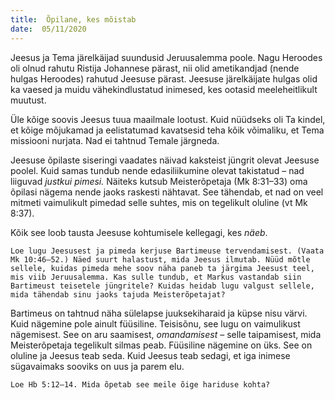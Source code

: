 ```yaml
---
title:  Õpilane, kes mõistab  
date:  05/11/2020  
---
```


Jeesus ja Tema järelkäijad suundusid Jeruusalemma poole. Nagu Heroodes oli olnud rahutu Ristija Johannese pärast, nii olid ametikandjad (nende hulgas Heroodes) rahutud Jeesuse pärast. Jeesuse järelkäijate hulgas olid ka vaesed ja muidu vähekindlustatud inimesed, kes ootasid meeleheitlikult muutust.

Üle kõige soovis Jeesus tuua maailmale lootust. Kuid nüüdseks oli Ta kindel, et kõige mõjukamad ja eelistatumad kavatsesid teha kõik võimaliku, et Tema missiooni nurjata. Nad ei tahtnud Temale järgneda.

Jeesuse õpilaste siseringi vaadates näivad kaksteist jüngrit olevat Jeesuse poolel. Kuid samas tundub nende edasiliikumine olevat takistatud – nad liiguvad _justkui pimesi._ Näiteks kutsub Meisterõpetaja (Mk 8:31–33) oma õpilasi nägema nende jaoks raskesti nähtavat. See tähendab, et nad on veel mitmeti vaimulikult pimedad selle suhtes, mis on tegelikult oluline (vt Mk 8:37).

Kõik see loob tausta Jeesuse kohtumisele kellegagi, kes _näeb_.

`Loe lugu Jeesusest ja pimeda kerjuse Bartimeuse tervendamisest. (Vaata Mk 10:46–52.) Näed suurt halastust, mida Jeesus ilmutab. Nüüd mõtle sellele, kuidas pimeda mehe soov näha paneb ta järgima Jeesust teel, mis viib Jeruusalemma. Kas sulle tundub, et Markus vastandab siin Bartimeust teisetele jüngritele? Kuidas heidab lugu valgust sellele, mida tähendab sinu jaoks tajuda Meisterõpetajat?`

Bartimeus on tahtnud näha sülelapse juuksekiharaid ja küpse nisu värvi. Kuid nägemine pole ainult füüsiline. Teisisõnu, see lugu on vaimulikust nägemisest. See on aru saamisest, _omandamisest_ – selle taipamisest, mida Meisterõpetaja tegelikult silmas peab. Füüsiline nägemine on üks. See on oluline ja Jeesus teab seda. Kuid Jeesus teab sedagi, et iga inimese sügavaimaks sooviks on uus ja parem elu.

`Loe Hb 5:12–14. Mida õpetab see meile õige hariduse kohta?`